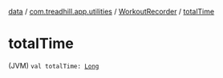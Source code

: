[data](../../index.md) / [com.treadhill.app.utilities](../index.md) / [WorkoutRecorder](index.md) / [totalTime](./total-time.md)

# totalTime

(JVM) `val totalTime: `[`Long`](https://kotlinlang.org/api/latest/jvm/stdlib/kotlin/-long/index.html)